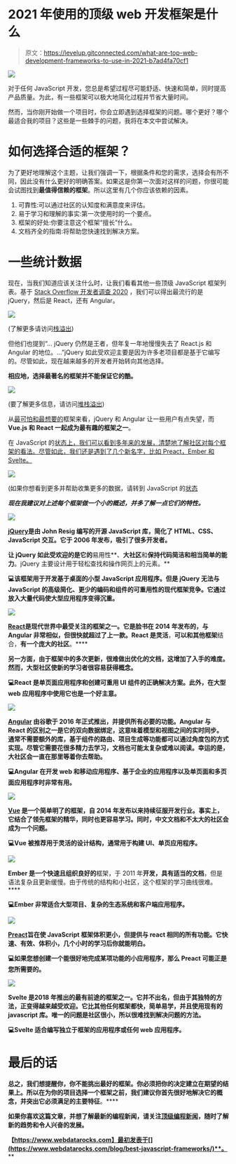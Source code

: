 # 2021 年使用的顶级 web 开发框架是什么

> 原文：<https://levelup.gitconnected.com/what-are-top-web-development-frameworks-to-use-in-2021-b7ad4fa70cf1>

![](img/4470bcec63ccbddf155444928034cc77.png)

对于任何 JavaScript 开发，您总是希望过程尽可能舒适、快速和简单，同时提高产品质量。为此，有一些框架可以极大地简化过程并节省大量时间。

然而，当你刚开始做一个项目时，你会立即遇到选择框架的问题。哪个更好？哪个最适合我的项目？这些是一些棘手的问题，我将在本文中尝试解决。

# 如何选择合适的框架？

为了更好地理解这个主题，让我们强调一下，根据条件和您的需求，选择会有所不同，因此没有什么更好的明确答案。如果这是你第一次面对这样的问题，你很可能会试图找到**最值得信赖的框架**。所以这里有几个你应该依赖的因素。

1.  可靠性:可以通过社区的认知度和满意度来评估。
2.  易于学习和理解的事实:第一次使用时的一个要点。
3.  框架的好处:你要注意这个框架“擅长”什么。
4.  文档齐全的指南:将帮助您快速找到解决方案。

# 一些统计数据

现在，当我们知道应该关注什么时，让我们看看其他一些顶级 JavaScript 框架列表。基于 [Stack Overflow 开发者调查 2020](https://insights.stackoverflow.com/survey/2020) ，我们可以得出最流行的是 jQuery，然后是 React，还有 Angular。

![](img/04ad4931254b6954fa847918095a98d6.png)

(了解更多请访问[栈溢出](https://insights.stackoverflow.com/survey/2020))

但他们也提到“… jQuery 仍然是王者，但年复一年地慢慢失去了 React.js 和 Angular 的地位。…”jQuery 如此受欢迎主要是因为许多老项目都是基于它编写的。尽管如此，现在越来越多的开发者开始转向其他选择。

**相应地，选择最著名的框架并不能保证它的酷。**

![](img/65ff5a11cbfa0d40d47f64eeb84f6a0b.png)

(要了解更多信息，请访问[堆栈溢出](https://insights.stackoverflow.com/survey/2020))

从[最可怕和最想要的](https://insights.stackoverflow.com/survey/2020#technology-most-loved-dreaded-and-wanted-web-frameworks)框架来看，jQuery 和 Angular 让一些用户有点失望，而 **Vue.js 和 React 一起成为最有趣的框架之一**。

在 JavaScript 的[状态上，我们可以看到多年来的发展，清楚地了解社区对每个框架的看法。尽管如此，我们还是遇到了几个新名字，比如 Preact，Ember 和 Svelte。](https://2019.stateofjs.com/front-end-frameworks/)

![](img/4ea38076276daa01cc77f91b5b18cf6d.png)

(如果你想看到更多并帮助收集更多的数据，请转到 JavaScript 的[状态](https://2019.stateofjs.com/front-end-frameworks/)

***现在我建议对上述每个框架做一个小的概述，并多了解一点它们的特性。***

![](img/50bbcfd95404cff7493fae9545cdb6cd.png)

[**jQuery**](https://jquery.com/)**是由 John Resig 编写的开源 JavaScript 库，简化了 HTML、CSS、JavaScript 交互。它于 2006 年发布，吸引了很多开发者。**

**让 jQuery 如此受欢迎的是它的**易用性**、**大社区**和**保持代码简洁和相当简单的能力**。jQuery 主要设计用于轻松查找和操作网页上的元素。**

**💻该框架用于开发基于桌面的小型 JavaScript 应用程序。但是 jQuery 无法与 JavaScript 的高级简化、更少的编码和组件的可重用性的现代框架竞争。它通过放入大量代码使大型应用程序变得沉重。**

**![](img/47e4cb1c87a47497996a1e9d85c8646f.png)**

**[**React**](https://reactjs.org/)**是现代世界中最受关注的框架之一。它是脸书在 2014 年发布的，与 Angular 非常相似，但很快就超过了上一款。React 是**灵活**，**可以和其他框架**结合，**有一个庞大的社区**。****

****另一方面，由于框架中的多次更新，很难做出优化的文档，这增加了入手的难度。然而，大型社区使新的学习者很容易获得概念。****

****💻React 是单页面应用程序和创建可重用 UI 组件的正确解决方案。此外，在大型 web 应用程序中使用它也是一个好主意。****

****![](img/c7bbccc8ebb253901d07d094c1f69d0f.png)****

****[**Angular**](https://angular.io/) 由谷歌于 2016 年正式推出，并提供所有必要的功能。Angular 与 React 的区别之一是它的**双向数据绑定**，这意味着模型和视图之间的实时同步。通常**不需要额外的库**，基于组件的路由、项目生成等功能都可以通过角度包的方式实现。尽管它需要花很多精力去学习，文档也可能太复杂或难以阅读。幸运的是，**大社区**会一直在那里等着你去帮助。****

****💻Angular 在开发 web 和移动应用程序、基于企业的应用程序以及单页面和多页面应用程序时非常有用。****

****![](img/2e4a1e8f7b2b59cd09db73ac9221770b.png)****

****[**Vue**](https://vuejs.org/) 是一个简单明了的框架，自 2014 年发布以来持续征服开发行业。事实上，它**结合了领先框架的精华，同时也更容易学习**。同时，中文文档和不太大的社区会成为一个问题。****

****💻Vue 被推荐用于灵活的设计结构，通常用于构建 UI、单页应用程序。****

****![](img/a3fc4120892138e4347a91b5eb684bac.png)****

******Ember 是**一个**快速且组织良好的**框架，于 2011 年**开发，具有适当的文档**，但是语法复杂且更新缓慢。由于传统的结构和小社区，这个框架的学习曲线很难。****

****💻Ember 非常适合大型项目、复杂的生态系统和客户端应用程序。****

****![](img/be92a7733465049e679445ea121d7a12.png)****

****[**Preact**](https://preactjs.com/)**旨在使 JavaScript 框架体积更小，但提供与 react 相同的所有功能。它快速、有效、体积小，几个小时的学习后你就能明白。******

******💻如果您想创建一个能很好地完成某项功能的小应用程序，那么 Preact 可能正是您所需要的。******

******![](img/e20fef631806ed5619c231676e3bd73e.png)******

********Svelte 是**2018 年推出的最有前途的框架之一。它并不出名，但由于其独特的方法，正变得越来越受欢迎。它比其他任何框架都快，简单易学，并且使用现有的 javascript 库。唯一的问题是社区很小，所以很难找到解决问题的方法。******

****💻Svelte 适合编写独立于框架的应用程序或任何 web 应用程序。****

# ****最后的话****

****总之，我们想提醒你，你不能挑出最好的框架。你必须把你的决定建立在期望的结果上。所以在为你的项目选择一个框架之前，我们建议你首先很好地解决它的概念**，并突出它必须满足的主要特征**。****

****如果你喜欢这篇文章，并想了解最新的编程新闻，请关注[顶级编程新闻](https://gitconnected.com/news)，随时了解新的趋势和令人兴奋的发展。****

****【https://www.webdatarocks.com】最初发表于[](https://www.webdatarocks.com/blog/best-javascript-frameworks/)**。******